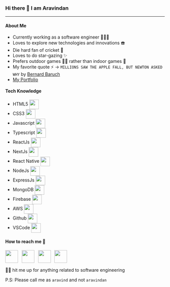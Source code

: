 ### Hi there 👋 I am Aravindan

---

#### About Me

- Currently working as a software engineer 👨🏻‍💻
- Loves to explore new technologies and innovations ☎️
- Die hard fan of cricket 🏏
- Loves to do star-gazing ✨
- Prefers outdoor games 🤼‍♂️ rather than indoor games 🎲
- My favorite quote ⚡️ -> `MILLIONS SAW THE APPLE FALL, BUT NEWTON ASKED WHY` by [Bernard Baruch](https://en.wikipedia.org/wiki/Bernard_Baruch)
- [My Portfolio](https://aravind-portfolio.netlify.app/)

#### Tech Knowledge

- HTML5 <img align="center" height="30" src="https://img.icons8.com/color/144/000000/html-5.png"/>
- CSS3 <img align="center" height="30" src="https://img.icons8.com/fluency/48/000000/css3.png"/>
- Javascript <img align="center" height="30" src="https://img.icons8.com/color/48/000000/javascript--v1.png"/>
- Typescript <img align="center" height="30" src="https://img.icons8.com/fluency/48/000000/typescript--v1.png"/>
- ReactJs <img align="center" height="30" src="https://img.icons8.com/plasticine/100/000000/react.png"/>
- NextJs <img align="center" height="30" src="https://img.icons8.com/color/48/000000/nextjs.png"/>
- React Native <img align="center" height="30" src="https://img.icons8.com/nolan/64/react-native.png"/>
- NodeJs <img align="center" height="30" src="https://img.icons8.com/fluency/48/000000/node-js.png"/>
- ExpressJs <img align="center" height="30" src="https://img.icons8.com/ios/50/000000/express-js.png"/>
- MongoDB <img align="center" height="30" src="https://img.icons8.com/color/48/000000/mongodb.png"/>
- Firebase <img align="center" height="30" src="https://img.icons8.com/color/48/000000/firebase.png"/>
- AWS <img align="center" height="30" src="https://img.icons8.com/windows/32/FFFFFF/amazon-web-services.png"/>
- Github <img align="center" height="30" src="https://img.icons8.com/nolan/64/github.png"/>
- VSCode <img align="center" height="30" src="https://img.icons8.com/fluency/48/000000/visual-studio-code-2019.png"/>

#### How to reach me 📱

[<img align="center" height="40" src="https://img.icons8.com/color/48/000000/gmail--v1.png"/>](mailto:aravindanravi33@gmail.com)&nbsp;&nbsp;
[<img align="center" height="40" src="https://img.icons8.com/color/48/000000/linkedin-circled--v1.png"/>](https://www.linkedin.com/in/aravindan33/)&nbsp;&nbsp;
[<img align="center" height="40" src="https://img.icons8.com/fluency/48/000000/twitter.png"/>](https://twitter.com/aravindan_33)&nbsp;&nbsp;
[<img align="center" height="40" src="https://img.icons8.com/fluency/48/000000/instagram-new.png"/>](https://www.instagram.com/i_m_aravind33/)

🤙🏻 hit me up for anything related to software engineering

P.S: Please call me as `aravind` and not `aravindan`

<!--
**Aravindan07/Aravindan07** is a ✨ _special_ ✨ repository because its `README.md` (this file) appears on your GitHub profile.

Here are some ideas to get you started:

- 🔭 I’m currently working on ...
- 🌱 I’m currently learning ...
- 👯 I’m looking to collaborate on ...
- 🤔 I’m looking for help with ...
- 💬 Ask me about ...
- 📫 How to reach me: ...
- 😄 Pronouns: ...
- ⚡ Fun fact: ...
-->

